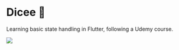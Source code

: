 # Dicee 🎲

Learning basic state handling in Flutter, following a Udemy course.

 ![](https://i.imgur.com/dbcAbSt.gifv)